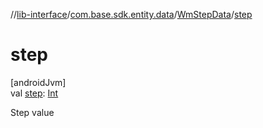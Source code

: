 //[lib-interface](../../../index.md)/[com.base.sdk.entity.data](../index.md)/[WmStepData](index.md)/[step](step.md)

# step

[androidJvm]\
val [step](step.md): [Int](https://kotlinlang.org/api/latest/jvm/stdlib/kotlin/-int/index.html)

Step value
